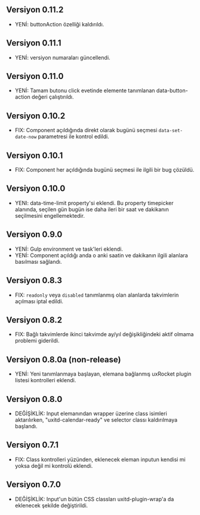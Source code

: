 ## Versiyon 0.11.2
- YENİ: buttonAction özelliği kaldırıldı. 

## Versiyon 0.11.1
- YENİ: versiyon numaraları güncellendi. 

## Versiyon 0.11.0
- YENİ: Tamam butonu click evetinde elemente tanımlanan data-button-action değeri çalıştırıldı.  

## Versiyon 0.10.2
- FIX: Component açıldığında direkt olarak bugünü seçmesi `data-set-date-now` parametresi ile kontrol edildi. 

## Versiyon 0.10.1
- FIX: Component her açıldığında bugünü seçmesi ile ilgili bir bug çözüldü.

## Versiyon 0.10.0
- YENI: data-time-limit property'si eklendi. Bu property timepicker alanında, seçilen gün bugün ise daha ileri bir saat ve dakikanın seçilmesini engellemektedir.

## Versiyon 0.9.0
- YENİ: Gulp environment ve task'leri eklendi.
- YENİ: Component açıldığı anda o anki saatin ve dakikanın ilgili alanlara basılması sağlandı.

## Versiyon 0.8.3
- FIX: `readonly` veya `disabled` tanımlanmış olan alanlarda takvimlerin açılması iptal edildi.

## Versiyon 0.8.2
- FIX: Bağlı takvimlerde ikinci takvimde ay/yıl değişikliğindeki aktif olmama problemi giderildi.

## Versiyon 0.8.0a (non-release)
- YENİ: Yeni tanımlanmaya başlayan, elemana bağlanmış uxRocket plugin listesi kontrolleri eklendi.

## Versiyon 0.8.0
- DEĞİŞİKLİK: Input elemanından wrapper üzerine class isimleri aktarılırken, "uxitd-calendar-ready" ve selector classı kaldırılmaya başlandı. 

## Versiyon 0.7.1
- FIX: Class kontrolleri yüzünden, eklenecek eleman inputun kendisi mi yoksa değil mi kontrolü eklendi.

## Versiyon 0.7.0
- DEĞİŞİKLİK: Input'un bütün CSS classları uxitd-plugin-wrap'a da eklenecek şekilde değiştirildi.